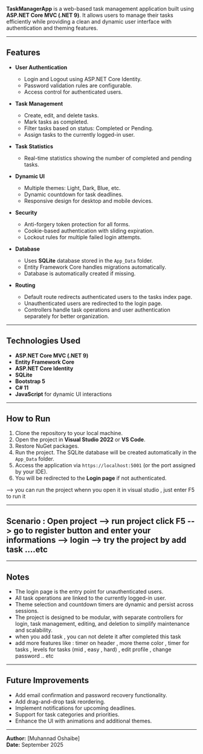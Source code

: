 
**TaskManagerApp** is a web-based task management application built using **ASP.NET Core MVC (.NET 9)**. It allows users to manage their tasks efficiently while providing a clean and dynamic user interface with authentication and theming features.

---

## Features

- **User Authentication**
  - Login and Logout using ASP.NET Core Identity.
  - Password validation rules are configurable.
  - Access control for authenticated users.

- **Task Management**
  - Create, edit, and delete tasks.
  - Mark tasks as completed.
  - Filter tasks based on status: Completed or Pending.
  - Assign tasks to the currently logged-in user.

- **Task Statistics**
  - Real-time statistics showing the number of completed and pending tasks.

- **Dynamic UI**
  - Multiple themes: Light, Dark, Blue, etc.
  - Dynamic countdown for task deadlines.
  - Responsive design for desktop and mobile devices.

- **Security**
  - Anti-forgery token protection for all forms.
  - Cookie-based authentication with sliding expiration.
  - Lockout rules for multiple failed login attempts.

- **Database**
  - Uses **SQLite** database stored in the `App_Data` folder.
  - Entity Framework Core handles migrations automatically.
  - Database is automatically created if missing.

- **Routing**
  - Default route redirects authenticated users to the tasks index page.
  - Unauthenticated users are redirected to the login page.
  - Controllers handle task operations and user authentication separately for better organization.

---

## Technologies Used

- **ASP.NET Core MVC (.NET 9)**
- **Entity Framework Core**
- **ASP.NET Core Identity**
- **SQLite**
- **Bootstrap 5**
- **C# 11**
- **JavaScript** for dynamic UI interactions

---

## How to Run

1. Clone the repository to your local machine.
2. Open the project in **Visual Studio 2022** or **VS Code**.
3. Restore NuGet packages.
4. Run the project. The SQLite database will be created automatically in the `App_Data` folder.
5. Access the application via `https://localhost:5001` (or the port assigned by your IDE).
6. You will be redirected to the **Login page** if not authenticated.

--> you can run the project whenn you open it in visual studio , just enter F5 to run it

--- 

## Scenario : Open project --> run project click F5  --> go to register button and enter your informations --> login --> try the project by add task ....etc

---

## Notes

- The login page is the entry point for unauthenticated users.
- All task operations are linked to the currently logged-in user.
- Theme selection and countdown timers are dynamic and persist across sessions.
- The project is designed to be modular, with separate controllers for login, task management, editing, and deletion to simplify maintenance and scalability.
- when you add task , you can not delete it after completed this task
- add more features like : timer on header , more theme color , timer for tasks , levels for tasks (mid , easy , hard) , edit profile , change password ..  etc 
---

## Future Improvements

- Add email confirmation and password recovery functionality.
- Add drag-and-drop task reordering.
- Implement notifications for upcoming deadlines.
- Support for task categories and priorities.
- Enhance the UI with animations and additional themes.

---

**Author:** [Muhannad Oshaibe]  
**Date:** September 2025

